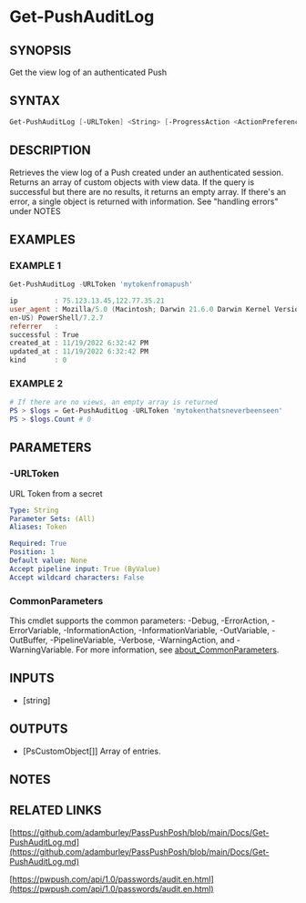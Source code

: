 # Get-PushAuditLog

## SYNOPSIS
Get the view log of an authenticated Push

## SYNTAX

```powershell
Get-PushAuditLog [-URLToken] <String> [-ProgressAction <ActionPreference>] [<CommonParameters>]
```

## DESCRIPTION
Retrieves the view log of a Push created under an authenticated session.
Returns an array of custom objects with view data.
If the query is
successful but there are no results, it returns an empty array.
If there's an error, a single object is returned with information.
See "handling errors" under NOTES

## EXAMPLES

### EXAMPLE 1
```powershell
Get-PushAuditLog -URLToken 'mytokenfromapush'

ip         : 75.123.13.45,122.77.35.21
user_agent : Mozilla/5.0 (Macintosh; Darwin 21.6.0 Darwin Kernel Version 21.6.0: Mon Aug 22 20:20:05 PDT 2022; root:xnu-8020.140.49~2/RELEASE_ARM64_T8101;
en-US) PowerShell/7.2.7
referrer   :
successful : True
created_at : 11/19/2022 6:32:42 PM
updated_at : 11/19/2022 6:32:42 PM
kind       : 0
```

### EXAMPLE 2
```powershell
# If there are no views, an empty array is returned
PS > $logs = Get-PushAuditLog -URLToken 'mytokenthatsneverbeenseen'
PS > $logs.Count # 0
```

## PARAMETERS

### -URLToken
URL Token from a secret

```yaml
Type: String
Parameter Sets: (All)
Aliases: Token

Required: True
Position: 1
Default value: None
Accept pipeline input: True (ByValue)
Accept wildcard characters: False
```

### CommonParameters
This cmdlet supports the common parameters: -Debug, -ErrorAction, -ErrorVariable, -InformationAction, -InformationVariable, -OutVariable, -OutBuffer, -PipelineVariable, -Verbose, -WarningAction, and -WarningVariable. For more information, see [about_CommonParameters](http://go.microsoft.com/fwlink/?LinkID=113216).

## INPUTS

- [string]

## OUTPUTS

- [PsCustomObject[]] Array of entries.

## NOTES

## RELATED LINKS

[https://github.com/adamburley/PassPushPosh/blob/main/Docs/Get-PushAuditLog.md](https://github.com/adamburley/PassPushPosh/blob/main/Docs/Get-PushAuditLog.md)

[https://pwpush.com/api/1.0/passwords/audit.en.html](https://pwpush.com/api/1.0/passwords/audit.en.html)
